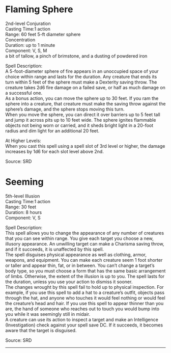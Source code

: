 # Flaming Sphere
2nd-level Conjuration<br>
Casting Time:1 action<br>
Range: 60 feet
5-ft diameter sphere<br>
Concentration<br>
Duration: up to 1 minute<br>
Component: V, S, M<br>
a bit of tallow, a pinch of brimstone, and a dusting of powdered iron

Spell Description:<br>
A 5-foot-diameter sphere of fire appears in an unoccupied space of your choice within range and lasts for the duration. Any creature that ends its turn within 5 feet of the sphere must make a Dexterity saving throw. The creature takes 2d6 fire damage on a failed save, or half as much damage on a successful one.<br>As a bonus action, you can move the sphere up to 30 feet. If you ram the sphere into a creature, that creature must make the saving throw against the sphere’s damage, and the sphere stops moving this turn.<br>When you move the sphere, you can direct it over barriers up to 5 feet tall and jump it across pits up to 10 feet wide. The sphere ignites flammable objects not being worn or carried, and it sheds bright light in a 20-foot radius and dim light for an additional 20 feet.

At Higher Levels:<br>
When you cast this spell using a spell slot of 3rd level or higher, the damage increases by 1d6 for each slot level above 2nd.

Source: SRD

# Seeming
5th-level Illusion<br>
Casting Time:1 action<br>
Range: 30 feet<br>
Duration: 8 hours<br>
Component: V, S

Spell Description:<br>
This spell allows you to change the appearance of any number of creatures that you can see within range. You give each target you choose a new, illusory appearance. An unwilling target can make a Charisma saving throw, and if it succeeds, it is unaffected by this spell.<br>The spell disguises physical appearance as well as clothing, armor, weapons, and equipment. You can make each creature seem 1 foot shorter or taller and appear thin, fat, or in between. You can’t change a target’s body type, so you must choose a form that has the same basic arrangement of limbs. Otherwise, the extent of the illusion is up to you. The spell lasts for the duration, unless you use your action to dismiss it sooner.<br>The changes wrought by this spell fail to hold up to physical inspection. For example, if you use this spell to add a hat to a creature’s outfit, objects pass through the hat, and anyone who touches it would feel nothing or would feel the creature’s head and hair. If you use this spell to appear thinner than you are, the hand of someone who reaches out to touch you would bump into you while it was seemingly still in midair.<br>A creature can use its action to inspect a target and make an Intelligence (Investigation) check against your spell save DC. If it succeeds, it becomes aware that the target is disguised.

Source: SRD

---